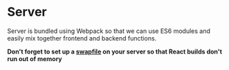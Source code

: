 # Server

Server is bundled using Webpack so that we can use ES6 modules and easily mix together frontend and backend functions.

**Don't forget to set up a [swapfile](https://www.vultr.com/docs/setup-swap-file-on-linux) on your server so that React builds don't run out of memory**



<!-- ## Projects *(Connection to Git)*

For projects  -->
